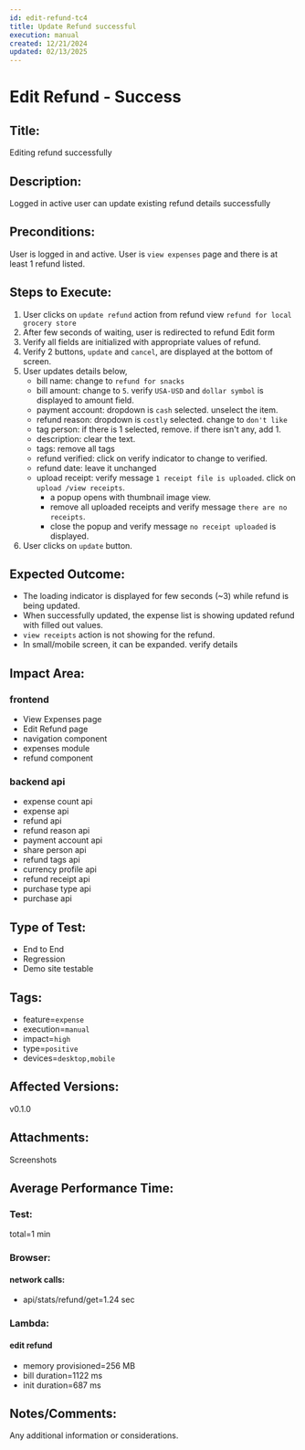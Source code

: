 ```yaml
---
id: edit-refund-tc4
title: Update Refund successful
execution: manual
created: 12/21/2024
updated: 02/13/2025
---
```


# Edit Refund - Success

## Title:

Editing refund successfully

## Description:

Logged in active user can update existing refund details successfully

## Preconditions:

User is logged in and active. User is `view expenses` page and there is at least 1 refund listed.

## Steps to Execute:

1. User clicks on `update refund` action from refund view `refund for local grocery store`
2. After few seconds of waiting, user is redirected to refund Edit form
3. Verify all fields are initialized with appropriate values of refund.
4. Verify 2 buttons, `update` and `cancel`, are displayed at the bottom of screen.
5. User updates details below,
   - bill name: change to `refund for snacks`
   - bill amount: change to `5`. verify `USA-USD` and `dollar symbol` is displayed to amount field.
   - payment account: dropdown is `cash` selected. unselect the item.
   - refund reason: dropdown is `costly` selected. change to `don't like`
   - tag person: if there is 1 selected, remove. if there isn't any, add 1.
   - description: clear the text.
   - tags: remove all tags
   - refund verified: click on verify indicator to change to verified.
   - refund date: leave it unchanged
   - upload receipt: verify message `1 receipt file is uploaded`. click on `upload /view receipts`.
     - a popup opens with thumbnail image view.
     - remove all uploaded receipts and verify message `there are no receipts`.
     - close the popup and verify message `no receipt uploaded` is displayed.
6. User clicks on `update` button.

## Expected Outcome:

- The loading indicator is displayed for few seconds (~3) while refund is being updated.
- When successfully updated, the expense list is showing updated refund with filled out values.
- `view receipts` action is not showing for the refund.
- In small/mobile screen, it can be expanded. verify details

## Impact Area:

### frontend

- View Expenses page
- Edit Refund page
- navigation component
- expenses module
- refund component

### backend api

- expense count api
- expense api
- refund api
- refund reason api
- payment account api
- share person api
- refund tags api
- currency profile api
- refund receipt api
- purchase type api
- purchase api

## Type of Test:

- End to End
- Regression
- Demo site testable

## Tags:

- feature=`expense`
- execution=`manual`
- impact=`high`
- type=`positive`
- devices=`desktop,mobile`

## Affected Versions:

v0.1.0

## Attachments:

Screenshots

## Average Performance Time:

### Test:

total=1 min

### Browser:

#### network calls:

- api/stats/refund/get=1.24 sec

### Lambda:

#### edit refund

- memory provisioned=256 MB
- bill duration=1122 ms
- init duration=687 ms

## Notes/Comments:

Any additional information or considerations.
